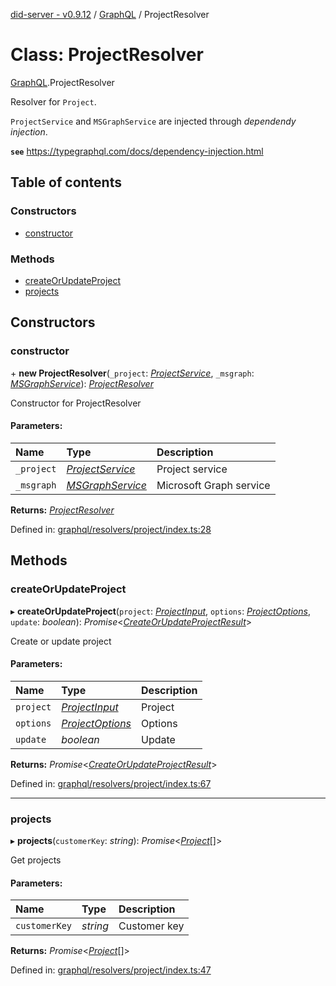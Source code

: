 [did-server - v0.9.12](../README.md) / [GraphQL](../modules/graphql.md) / ProjectResolver

# Class: ProjectResolver

[GraphQL](../modules/graphql.md).ProjectResolver

Resolver for `Project`.

`ProjectService` and `MSGraphService` are injected through
_dependendy injection_.

**`see`** https://typegraphql.com/docs/dependency-injection.html

## Table of contents

### Constructors

- [constructor](graphql.projectresolver.md#constructor)

### Methods

- [createOrUpdateProject](graphql.projectresolver.md#createorupdateproject)
- [projects](graphql.projectresolver.md#projects)

## Constructors

### constructor

\+ **new ProjectResolver**(`_project`: [*ProjectService*](services.projectservice.md), `_msgraph`: [*MSGraphService*](services.msgraphservice.md)): [*ProjectResolver*](graphql.projectresolver.md)

Constructor for ProjectResolver

#### Parameters:

Name | Type | Description |
:------ | :------ | :------ |
`_project` | [*ProjectService*](services.projectservice.md) | Project service   |
`_msgraph` | [*MSGraphService*](services.msgraphservice.md) | Microsoft Graph service    |

**Returns:** [*ProjectResolver*](graphql.projectresolver.md)

Defined in: [graphql/resolvers/project/index.ts:28](https://github.com/Puzzlepart/did/blob/dev/server/graphql/resolvers/project/index.ts#L28)

## Methods

### createOrUpdateProject

▸ **createOrUpdateProject**(`project`: [*ProjectInput*](graphql.projectinput.md), `options`: [*ProjectOptions*](graphql.projectoptions.md), `update`: *boolean*): *Promise*<[*CreateOrUpdateProjectResult*](graphql.createorupdateprojectresult.md)\>

Create or update project

#### Parameters:

Name | Type | Description |
:------ | :------ | :------ |
`project` | [*ProjectInput*](graphql.projectinput.md) | Project   |
`options` | [*ProjectOptions*](graphql.projectoptions.md) | Options   |
`update` | *boolean* | Update    |

**Returns:** *Promise*<[*CreateOrUpdateProjectResult*](graphql.createorupdateprojectresult.md)\>

Defined in: [graphql/resolvers/project/index.ts:67](https://github.com/Puzzlepart/did/blob/dev/server/graphql/resolvers/project/index.ts#L67)

___

### projects

▸ **projects**(`customerKey`: *string*): *Promise*<[*Project*](graphql.project.md)[]\>

Get projects

#### Parameters:

Name | Type | Description |
:------ | :------ | :------ |
`customerKey` | *string* | Customer key    |

**Returns:** *Promise*<[*Project*](graphql.project.md)[]\>

Defined in: [graphql/resolvers/project/index.ts:47](https://github.com/Puzzlepart/did/blob/dev/server/graphql/resolvers/project/index.ts#L47)
